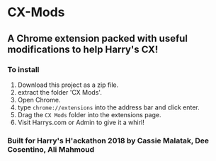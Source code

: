 # CX-Mods 
## A Chrome extension packed with useful modifications to help Harry's CX!

### To install
1. Download this project as a zip file.
2. extract the folder 'CX Mods'.
3. Open Chrome.
4. type `chrome://extensions` into the address bar and click enter.
5. Drag the `CX Mods` folder into the extensions page.
6. Visit Harrys.com or Admin to give it a whirl!

### Built for Harry's H'ackathon 2018 by Cassie Malatak, Dee Cosentino, Ali Mahmoud
